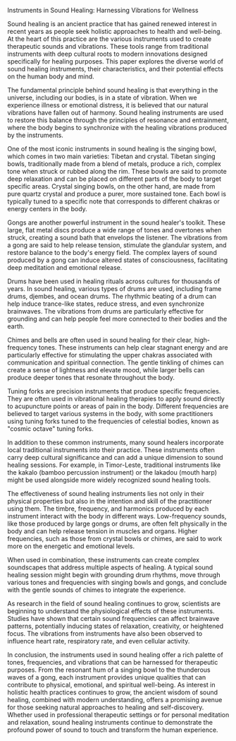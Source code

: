Instruments in Sound Healing: Harnessing Vibrations for Wellness

Sound healing is an ancient practice that has gained renewed interest in recent years as people seek holistic approaches to health and well-being. At the heart of this practice are the various instruments used to create therapeutic sounds and vibrations. These tools range from traditional instruments with deep cultural roots to modern innovations designed specifically for healing purposes. This paper explores the diverse world of sound healing instruments, their characteristics, and their potential effects on the human body and mind.

The fundamental principle behind sound healing is that everything in the universe, including our bodies, is in a state of vibration. When we experience illness or emotional distress, it is believed that our natural vibrations have fallen out of harmony. Sound healing instruments are used to restore this balance through the principles of resonance and entrainment, where the body begins to synchronize with the healing vibrations produced by the instruments.

One of the most iconic instruments in sound healing is the singing bowl, which comes in two main varieties: Tibetan and crystal. Tibetan singing bowls, traditionally made from a blend of metals, produce a rich, complex tone when struck or rubbed along the rim. These bowls are said to promote deep relaxation and can be placed on different parts of the body to target specific areas. Crystal singing bowls, on the other hand, are made from pure quartz crystal and produce a purer, more sustained tone. Each bowl is typically tuned to a specific note that corresponds to different chakras or energy centers in the body.

Gongs are another powerful instrument in the sound healer's toolkit. These large, flat metal discs produce a wide range of tones and overtones when struck, creating a sound bath that envelops the listener. The vibrations from a gong are said to help release tension, stimulate the glandular system, and restore balance to the body's energy field. The complex layers of sound produced by a gong can induce altered states of consciousness, facilitating deep meditation and emotional release.

Drums have been used in healing rituals across cultures for thousands of years. In sound healing, various types of drums are used, including frame drums, djembes, and ocean drums. The rhythmic beating of a drum can help induce trance-like states, reduce stress, and even synchronize brainwaves. The vibrations from drums are particularly effective for grounding and can help people feel more connected to their bodies and the earth.

Chimes and bells are often used in sound healing for their clear, high-frequency tones. These instruments can help clear stagnant energy and are particularly effective for stimulating the upper chakras associated with communication and spiritual connection. The gentle tinkling of chimes can create a sense of lightness and elevate mood, while larger bells can produce deeper tones that resonate throughout the body.

Tuning forks are precision instruments that produce specific frequencies. They are often used in vibrational healing therapies to apply sound directly to acupuncture points or areas of pain in the body. Different frequencies are believed to target various systems in the body, with some practitioners using tuning forks tuned to the frequencies of celestial bodies, known as "cosmic octave" tuning forks.

In addition to these common instruments, many sound healers incorporate local traditional instruments into their practice. These instruments often carry deep cultural significance and can add a unique dimension to sound healing sessions. For example, in Timor-Leste, traditional instruments like the kakalo (bamboo percussion instrument) or the lakadou (mouth harp) might be used alongside more widely recognized sound healing tools.

The effectiveness of sound healing instruments lies not only in their physical properties but also in the intention and skill of the practitioner using them. The timbre, frequency, and harmonics produced by each instrument interact with the body in different ways. Low-frequency sounds, like those produced by large gongs or drums, are often felt physically in the body and can help release tension in muscles and organs. Higher frequencies, such as those from crystal bowls or chimes, are said to work more on the energetic and emotional levels.

When used in combination, these instruments can create complex soundscapes that address multiple aspects of healing. A typical sound healing session might begin with grounding drum rhythms, move through various tones and frequencies with singing bowls and gongs, and conclude with the gentle sounds of chimes to integrate the experience.

As research in the field of sound healing continues to grow, scientists are beginning to understand the physiological effects of these instruments. Studies have shown that certain sound frequencies can affect brainwave patterns, potentially inducing states of relaxation, creativity, or heightened focus. The vibrations from instruments have also been observed to influence heart rate, respiratory rate, and even cellular activity.

In conclusion, the instruments used in sound healing offer a rich palette of tones, frequencies, and vibrations that can be harnessed for therapeutic purposes. From the resonant hum of a singing bowl to the thunderous waves of a gong, each instrument provides unique qualities that can contribute to physical, emotional, and spiritual well-being. As interest in holistic health practices continues to grow, the ancient wisdom of sound healing, combined with modern understanding, offers a promising avenue for those seeking natural approaches to healing and self-discovery. Whether used in professional therapeutic settings or for personal meditation and relaxation, sound healing instruments continue to demonstrate the profound power of sound to touch and transform the human experience.
